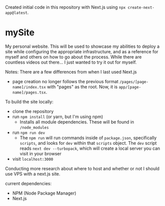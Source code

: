 Created initial code in this repository with Next.js using `npx create-next-app@latest`. 

# mySite
My personal website. This will be used to showcase my abilities to deploy a site while configuring the appropriate infrastructure, and as a reference for myself and others on how to go about the process. While there are countless videos out there... I just wanted to try it out for myself.

Notes: There are a few differences from when I last used Next.js
* page creation no longer follows the previous format `/pages/[page-name]/index.tsx` with "pages" as the root. Now, it is `app/[page-name]/pages.tsx`.

To build the site locally:
* clone the repository
* run `npm install` (or yarn, but I'm using npm)
  * Installs all module dependencies. These will be found in `/node_modules`
* run `npm run dev`
  * The `npm run` will run commands inside of `package.json`, specifically `scripts`, and looks for `dev` within that `scripts` object. The `dev` script reads `next dev --turbopack`, which will create a local server you can visit in your browser
* visit `localhost:3000`


Conducting more research about where to host and whether or not I should use VPS with a next.js site.

current dependencies:
* NPM (Node Package Manager)
* Next.js